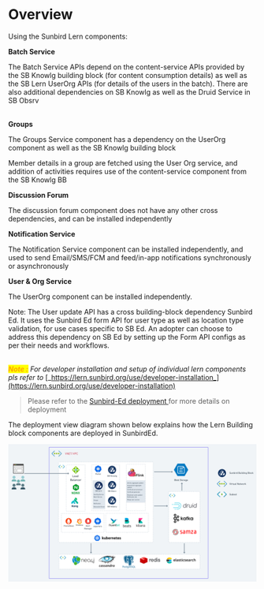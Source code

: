 # Overview

Using the Sunbird Lern components:

**Batch Service**

The Batch Service APIs depend on the content-service APIs provided by the SB Knowlg building block (for content consumption details) as well as the SB Lern UserOrg APIs (for details of the users in the batch). There are also additional dependencies on SB Knowlg as well as the Druid Service in SB Obsrv

\
**Groups**

The Groups Service component has a dependency on the UserOrg component as well as the SB Knowlg building block

Member details in a group are fetched using the User Org service, and addition of activities requires use of the content-service component from the SB Knowlg BB

**Discussion Forum**

The discussion forum component does not have any other cross dependencies, and can be installed independently

**Notification Service**

The Notification Service component can be installed independently, and used to send Email/SMS/FCM and feed/in-app notifications synchronously or asynchronously

**User & Org Service**&#x20;

The UserOrg component can be installed independently.&#x20;

Note: The User update API has a cross building-block dependency Sunbird Ed. It uses the Sunbird Ed form API for user type as well as location type validation, for use cases specific to SB Ed. An adopter can choose to address this dependency on SB Ed by setting up the Form API configs as per their needs and workflows.

\
_<mark style="color:orange;">**Note :**</mark> For developer installation and setup of individual lern components pls refer to_ [_https://lern.sunbird.org/use/developer-installation_](https://lern.sunbird.org/use/developer-installation)





> Please refer to the [Sunbird-Ed deployment ](https://ed.sunbird.org/use/prerequisites-for-your-own-sunbird-ed-instance)for more details on deployment

The deployment view diagram shown below explains how the Lern Building block components are deployed in SunbirdEd.

![](<../.gitbook/assets/Deployement  Diagram (5).png>)

